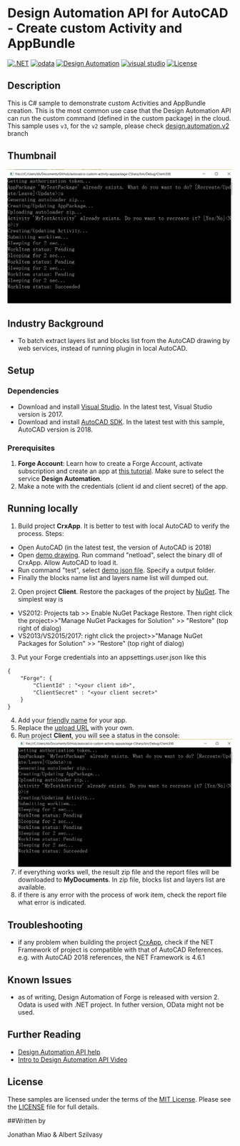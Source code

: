 # Design Automation API for AutoCAD - Create custom Activity and AppBundle


[![.NET](https://img.shields.io/badge/.NET-4.7-green.svg)](http://www.microsoft.com/en-us/download/details.aspx?id=30653)
[![odata](https://img.shields.io/badge/odata-4.0-yellow.svg)](http://www.odata.org/documentation/)
[![Design Automation](https://img.shields.io/badge/Design%20Automation-v3-green.svg)](http://developer.autodesk.com/)
[![visual studio](https://img.shields.io/badge/visual%20studio-2017-yellowgreen.svg)](https://www.visualstudio.com/)
[![License](https://img.shields.io/:license-mit-red.svg)](http://opensource.org/licenses/MIT)

## Description
This is C# sample to demonstrate custom Activities and AppBundle creation. This is the most
common use case that the Design Automation API can run the custom command (defined in the custom package) in the cloud. This sample uses `v3`, for the `v2` sample, please check [design.automation.v2](//github.com/Autodesk-Forge/design.automation-.net-custom.activity.sample/tree/design.automation.v2) branch

## Thumbnail
![thumbnail](/thumbnail.png) 

## Industry Background
* To batch extract layers list and blocks list from the AutoCAD drawing by web services, instead of running plugin in local AutoCAD.

## Setup

### Dependencies 
* Download and install [Visual Studio](https://visualstudio.microsoft.com/downloads/). In the latest test, Visual Studio version is 2017.
* Download and install [AutoCAD SDK](https://www.autodesk.com/developer-network/platform-technologies/autocad). In the latest test with this sample, AutoCAD version is 2018.

### Prerequisites
1. **Forge Account**: Learn how to create a Forge Account, activate subscription and create an app at [this tutorial](http://learnforge.autodesk.io/#/account/). Make sure to select the service **Design Automation**.
2. Make a note with the credentials (client id and client secret) of the app. 

## Running locally  
1. Build project **CrxApp**. It is better to test with local AutoCAD to verify the process. Steps:
  * Open AutoCAD (in the latest test, the version of AutoCAD is 2018)
  * Open [demo drawing](demofiles/demodrawing.dwg). Run command "netload", select the binary dll of CrxApp. Allow AutoCAD to load it.
  * Run command "test", select [demo json file](demofiles/demojson.json). Specify a output folder. 
  * Finally the blocks name list and layers name list will dumped out.
2. Open project **Client**. Restore the packages of the project by [NuGet](https://www.nuget.org/). The simplest way is
  * VS2012: Projects tab >> Enable NuGet Package Restore. Then right click the project>>"Manage NuGet Packages for Solution" >> "Restore" (top right of dialog)
  * VS2013/VS2015/2017:  right click the project>>"Manage NuGet Packages for Solution" >> "Restore" (top right of dialog)
3. Put your Forge credentials into an appsettings.user.json like this
```
{
    "Forge": {
        "ClientId" : "<your client id>",
        "ClientSecret" : "<your client secret>"
    }
}
```
4. Add your [friendly name](ClientApp/#L23) for your app.
5. Replace the [upload URL](Client/App.cs#L24) with your own.
6. Run project **Client**, you will see a status in the console:
![thumbnail](demofiles/IORunning.png)
7. if everything works well,  the result zip file and the report files will be downloaded to **MyDocuments**. In zip file, blocks list and layers list are available.
8. if there is any error with the process of work item, check the report file what error is indicated. 

## Troubleshooting
* if any problem when building the project [CrxApp](CrxApp), check if the NET Framework of project is compatible with that of AutoCAD References. e.g. with AutoCAD 2018 references, the NET Framework is 4.6.1

## Known Issues
* as of writing, Design Automation of Forge is released with version 2. Odata is used with .NET project. In futher version, OData might not be used. 


## Further Reading 
* [Design Automation API help](https://forge.autodesk.com/en/docs/design-automation/v3/developers_guide/overview/)
 * [ Intro to Design Automation API Video](https://www.youtube.com/watch?v=GWsJM344CJE&t=107s)

## License

These samples are licensed under the terms of the [MIT License](http://opensource.org/licenses/MIT). Please see the [LICENSE](LICENSE) file for full details.

##Written by 

Jonathan Miao & Albert Szilvasy

